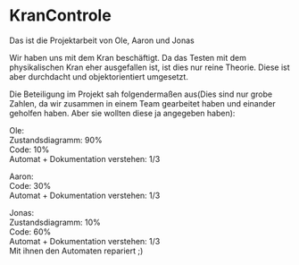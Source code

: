 # KranControle

Das ist die Projektarbeit von Ole, Aaron und Jonas

Wir haben uns mit dem Kran beschäftigt.
Da das Testen mit dem physikalischen Kran eher ausgefallen ist, ist dies nur reine Theorie. Diese ist aber durchdacht und objektorientiert umgesetzt.

Die Beteiligung im Projekt sah folgendermaßen aus(Dies sind nur grobe Zahlen, da wir zusammen in einem Team gearbeitet haben und einander geholfen haben. Aber sie wollten diese ja angegeben haben):

Ole:<br>
Zustandsdiagramm: 90%<br>
Code: 10%<br>
Automat + Dokumentation verstehen: 1/3<br>

Aaron:<br>
Code: 30%<br>
Automat + Dokumentation verstehen: 1/3<br>

Jonas:<br>
Zustandsdiagramm: 10%<br>
Code: 60%<br>
Automat + Dokumentation verstehen: 1/3<br>
Mit ihnen den Automaten repariert ;)
  

